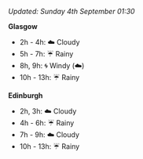 *Updated: Sunday 4th September 01:30*

**Glasgow**

* 2h - 4h: :cloud: Cloudy
* 5h - 7h: :umbrella: Rainy
* 8h, 9h: :cyclone: Windy (:cloud:)
* 10h - 13h: :umbrella: Rainy

**Edinburgh**

* 2h, 3h: :cloud: Cloudy
* 4h - 6h: :umbrella: Rainy
* 7h - 9h: :cloud: Cloudy
* 10h - 13h: :umbrella: Rainy

